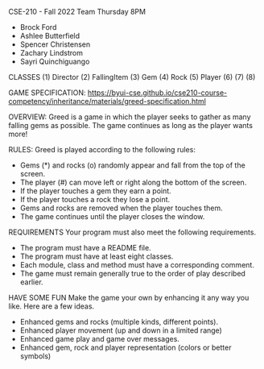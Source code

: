 CSE-210 - Fall 2022
Team Thursday 8PM
- Brock Ford
- Ashlee Butterfield
- Spencer Christensen
- Zachary Lindstrom
- Sayri Quinchiguango

CLASSES
(1) Director
(2) FallingItem
(3) Gem
(4) Rock
(5) Player
(6)
(7)
(8)

GAME SPECIFICATION:
https://byui-cse.github.io/cse210-course-competency/inheritance/materials/greed-specification.html

OVERVIEW:
Greed is a game in which the player seeks to gather as many falling gems as possible. The game continues as long as the player wants more!

RULES:
Greed is played according to the following rules:
- Gems (*) and rocks (o) randomly appear and fall from the top of the screen.
- The player (#) can move left or right along the bottom of the screen.
- If the player touches a gem they earn a point.
- If the player touches a rock they lose a point.
- Gems and rocks are removed when the player touches them.
- The game continues until the player closes the window.

REQUIREMENTS
Your program must also meet the following requirements.
- The program must have a README file.
- The program must have at least eight classes.
- Each module, class and method must have a corresponding comment.
- The game must remain generally true to the order of play described earlier.

HAVE SOME FUN
Make the game your own by enhancing it any way you like. Here are a few ideas.
- Enhanced gems and rocks (multiple kinds, different points).
- Enhanced player movement (up and down in a limited range)
- Enhanced game play and game over messages.
- Enhanced gem, rock and player representation (colors or better symbols)
